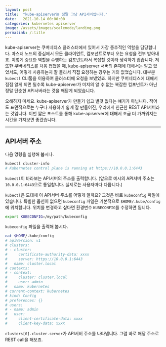 ```yaml
---
layout: post
title:  "kube-apiserver는 정말 그냥 API서버입니다."
date:   2021-10-14 00:00:00
categories: kubernetes apiserver
image: /assets/images/scalenode/landing.png
permalink: /:title
---
```

kube-apiserver는 쿠버네티스 클러스터에서 있어서 가장 중추적인 역할을 담당합니다. 마스터 노드의 중심에서 모든 클라이언트, 컴포넌트로부터 오는 요청을 전부 받아내죠. 이렇게 중요한 역할을 수행하는 컴포넌트라서 복잡할 것이라 생각하기 쉽습니다.
저 또한 쿠버네티스를 처음 접했을 때, kube-apiserver 서버의 존재에 대해서는 알고 있었서도, 어떻게 사용하는지 잘 몰라서 직접 요청하는 경우는 거의 없었습니다. 대부분 `kubectl` CLI툴을 이용하여 클러스터에 요청을 보냈었죠.
하지만 쿠버네티스에 대해서 점점 알게 되면 될수록 kube-apiserver가 미지의 알 수 없는 복잡한 컴포넌트가 아닌 정말 단순한 API서버라는 것을 깨닫게 되었습니다.

오해하지 마세요. kube-apiserver가 만들기 쉽고 별것 없다는 얘기가 아닙니다. 적어도 표면적으로는 누구나 사용하기 쉽게 잘 만들어진, 우리에게 친근한 REST API서버라는 것입니다.
이번 짧은 포스트를 통해 kube-apiserver에 대해서 조금 더 가까워지는 시간을 가져보면 좋겠습니다.

---

## API서버 주소

다음 명령을 실행해 봅시다.

```bash
kubectl cluster-info
# Kubernetes control plane is running at https://10.0.0.1:6443
```

`kubectl`이 바라보는 API서버의 주소를 출력합니다. (앞으로 예시의 API서버 주소는 `10.0.0.1:6443`으로 통일합니다. 실제로는 사용자마다 다릅니다.)

`kubectl`은 도대체 이 API서버 주소를 어떻게 알까요? 그것은 바로 `kubeconfig` 파일에 있습니다. 특별한 옵션이 없으면 `kubeconfig` 파일은 기본적으로 `$HOME/.kube/config`에 위치합니다. 위치를 변경하고 싶다면 환경변수 `KUBECONFIG`를 수정하면 됩니다.

```bash
export KUBECONFIG=/my/path/kubeconfig
```

`kubeconfig` 파일을 출력해 봅시다.

```bash
cat $HOME/.kube/config
# apiVersion: v1
# clusters:
# - cluster:
#     certificate-authority-data: xxxx
#     server: https://10.0.0.1:6443
#   name: cluster.local
# contexts:
# - context:
#     cluster: cluster.local
#     user: admin
#   name: kubernetes
# current-context: kubernetes
# kind: Config
# preferences: {}
# users:
# - name: admin
#   user:
#     client-certificate-data: xxxx
#     client-key-data: xxxx
```

`clusters[0].cluster.server`가 API서버 주소를 나타냅니다. 그럼 바로 해당 주소로 REST call을 해보죠.

```bash

```